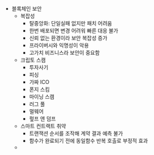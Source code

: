 - 블록체인 보안
	- 복잡성
		- 탈중앙화: 단일실패 없지만 패치 어려움
		- 한번 배포되면 변경 어려워 빠른 대응 불가
		- 신뢰 없는 환경이라 보안 복잡성 증가
		- 프라이버시와 익명성이 악용
		- 고가치 비즈니스라 보안이 중요함
	- 크립토 스캠
		- 투자사기
		- 피싱
		- 가짜 ICO
		- 폰지 스킴
		- 마이닝 스캠
		- 러그 풀
		- 멀웨어
		- 펖프 앤 덤프
	- 스마트 컨트랙트 취약
		- 트랜잭션 순서를 조작해 계약 결과 예측 불가
		- 함수가 완료되기 전에 동일함수 반복 호출로 부정적 효과
	- 